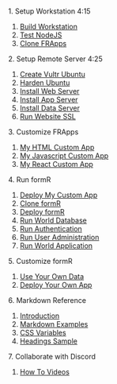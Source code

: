 <br/>

<h>1. Setup Workstation 4:15</h>

1. [Build Workstation       ](/Setup/fr0101_Setup-Developer-Workstation.md)
2. [Test NodeJS             ](/Setup/fr0102_Test-Node.md)
3. [Clone FRApps            ](/Setup/fr0103_Clone-FR-Apps.md)

<h>2. Setup Remote Server 4:25</h>

1. [Create Vultr Ubuntu     ](/Setup/fr0301_Setup-Vultr-Ubuntu.md)
2. [Harden Ubuntu           ](/Setup/fr0302_Setup-Hardening-Ubuntu.md)
3. [Install Web Server      ](/Setup/fr0303_Setup-Web-Server-Ubuntu.md)
4. [Install App Server      ](/Setup/fr0304_Setup-App-Server-Ubuntu.md)
5. [Install Data Server     ](/Setup/fr0305_Setup-Data-Server-Ubuntu.md)
6. [Run Website SSL         ](/Setup/fr0306_Setup-Website-SSL-Ubuntu.md)

<h>3. Customize FRApps</h>

1. [My HTML Custom App      ](/FRApps/fr0201_My-Custom-HTML-App.md         "FRApps 1 - My HTML Custom App"       )
2. [My Javascript Custom App](/FRApps/fr0202_My-Custom-Javascript-App.md   "FRApps 2 - My Javascript Custom App" )
3. [My React Custom App     ](/FRApps/fr0203_My-Custom-React-App.md        "FRApps 3 - My React Custom App"      )

<h>4. Run formR</h>

1. [Deploy My Custom App    ](/formR/fr0401_Deploy-My-Custom-App.md)
2. [Clone formR             ](/formR/fr0401_Clone-formR.md)
3. [Deploy formR            ](/formR/fr0401_Deploy-formR.md)
4. [Run World Database      ](/formR/fr0401_World-Database.md)
5. [Run Authentication      ](/formR/fr0402_Authentication.md)
6. [Run User Administration ](/formR/fr0403_User-Administration.md)
7. [Run World Application   ](/formR/fr0404_World-Application.md)

<h>5. Customize formR</h>

1. [Use Your Own Data       ](/formR/fr0501_Use-Your_Qwn_Data.md)
2. [Deploy Your Own App     ](/formR/fr0501_Deploy-Your-Own-App.md)

<h>6. Markdown Reference</h>

1. [Introduction            ](/Markdown/0c1_Intro.md                "FRDocs 1 - Markdown Introduction" )
2. [Markdown Examples       ](/Markdown/1c1_Markdown-Examples.md    "FRDocs 1.1 - Markdown Examples"   )
3. [CSS Variables           ](/Markdown/2c1_CSS-Variables.md        "FRDocs 1.2 - CSS Examples"        )
4. [Headings Sample         ](/Markdown/3c1_Headings-Sample.md      "FRDocs 1.3 - Headings Sample"     )

<h>7. Collaborate with Discord</h>

1.  [How To Videos ](/Discord/fr0601_Video-Carousel.md)


